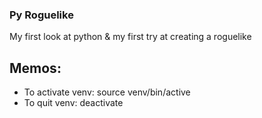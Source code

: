### Py Roguelike

My first look at python & my first try at creating a roguelike

## Memos:

- To activate venv: source venv/bin/active
- To quit venv: deactivate
